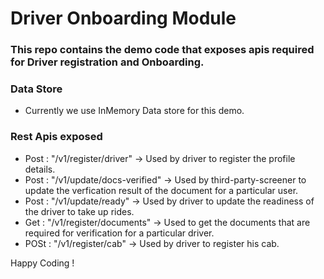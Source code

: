 # Driver Onboarding Module

### This repo contains the demo code that exposes apis required for Driver registration and Onboarding.

### Data Store
* Currently we use InMemory Data store for this demo.

### Rest Apis exposed

- Post : "/v1/register/driver" -> Used by driver to register the profile details.
- Post : "/v1/update/docs-verified" -> Used by third-party-screener to update the verfication result of the document for a particular user.
- Post : "/v1/update/ready" -> Used by driver to update the readiness of the driver to take up rides.
- Get  : "/v1/register/documents" -> Used to get the documents that are required for verification for a particular driver.
- POSt : "/v1/register/cab" -> Used by driver to register his cab.


Happy Coding !
